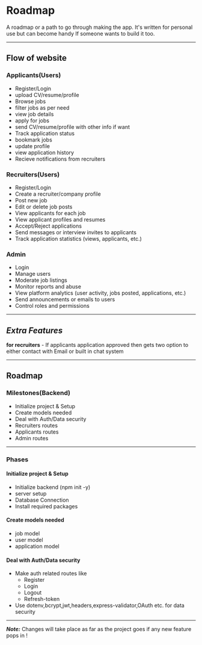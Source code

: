 # Roadmap
A roadmap or a path to go through making the app. It's written for personal use but can become handy If someone wants to build it too.

---
## Flow of website

### Applicants(Users)
- Register/Login
- upload CV/resume/profile
- Browse jobs
- filter jobs as per need
- view job details
- apply for jobs 
- send CV/resume/profile with other info if want
- Track application status
- bookmark jobs
- update profile
- view application history
- Recieve notifications from recruiters

### Recruiters(Users)
- Register/Login
- Create a recruiter/company profile
- Post new job 
- Edit or delete job posts
- View applicants for each job
- View applicant profiles and resumes
- Accept/Reject applications
- Send messages or interview invites to applicants
- Track application statistics (views, applicants, etc.)

### Admin
- Login
- Manage users
- Moderate job listings
- Monitor reports and abuse
- View platform analytics (user activity, jobs posted, applications, etc.)
- Send announcements or emails to users
- Control roles and permissions

---
## ***Extra Features***
**for recruiters** - If applicants application approved then gets two option to either contact with Email or built in chat system 

---

## Roadmap

### Milestones(Backend)
- Initialize project & Setup
- Create models needed 
- Deal with Auth/Data security
- Recruiters routes
- Applicants routes
- Admin routes

---
### Phases

#### Initialize project & Setup
- Initialize backend (npm init -y)
- server setup 
- Database Connection
- Install required packages 

#### Create models needed 
- job model 
- user model
- application model

#### Deal with Auth/Data security
- Make auth related routes like
    - Register
    - Login
    - Logout
    - Refresh-token
- Use dotenv,bcrypt,jwt,headers,express-validator,OAuth etc. for data security

---
***Note:*** Changes will take place as far as the project goes if any new feature pops in ! 




